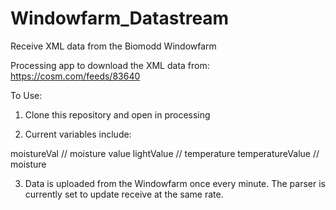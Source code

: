 Windowfarm_Datastream
=====================

Receive XML data from the Biomodd Windowfarm

Processing app to download the XML data from:
https://cosm.com/feeds/83640


To Use:
1. Clone this repository and open in processing

2. Current variables include:

moistureVal // moisture value
lightValue // temperature
temperatureValue // moisture

3. Data is uploaded from the Windowfarm once every minute. The parser is currently set to update receive at the same rate.